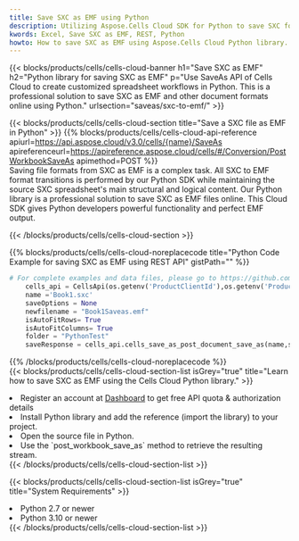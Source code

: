 ```yaml
---
title: Save SXC as EMF using Python 
description: Utilizing Aspose.Cells Cloud SDK for Python to save SXC format file as EMF format file. 
kwords: Excel, Save SXC as EMF, REST, Python
howto: How to save SXC as EMF using Aspose.Cells Cloud Python library.
---
```



{{< blocks/products/cells/cells-cloud-banner h1="Save SXC as EMF" h2="Python library for saving SXC as EMF" p="Use SaveAs API of Cells Cloud to create customized spreadsheet workflows in Python. This is a professional solution to save SXC as EMF and other document formats online using Python." urlsection="saveas/sxc-to-emf/" >}}

{{< blocks/products/cells/cells-cloud-section  title="Save a SXC file as EMF in Python" >}}
{{% blocks/products/cells/cells-cloud-api-reference  apiurl=https://api.aspose.cloud/v3.0/cells/{name}/SaveAs  apireferenceurl=https://apireference.aspose.cloud/cells/#/Conversion/PostWorkbookSaveAs  apimethod=POST %}}
<br/>
Saving file formats from SXC as EMF is a complex task. All SXC to EMF format transitions is performed by our Python SDK while maintaining the source SXC spreadsheet's main structural and logical content. Our Python library is a professional solution to save SXC as EMF files online. This Cloud SDK gives Python developers powerful functionality and perfect EMF output.

{{< /blocks/products/cells/cells-cloud-section >}}

{{% blocks/products/cells/cells-cloud-noreplacecode title="Python Code Example for saving SXC as EMF using REST API" gistPath="" %}}
  
```python
# For complete examples and data files, please go to https://github.com/aspose-cells-cloud/aspose-cells-cloud-python/
    cells_api = CellsApi(os.getenv('ProductClientId'),os.getenv('ProductClientSecret'))
    name ='Book1.sxc'    
    saveOptions = None
    newfilename = "Book1Saveas.emf"
    isAutoFitRows= True
    isAutoFitColumns= True
    folder = "PythonTest"
    saveResponse = cells_api.cells_save_as_post_document_save_as(name,save_options=saveOptions, newfilename=(folder +'/' + newfilename),folder=folder)
```
  
{{% /blocks/products/cells/cells-cloud-noreplacecode  %}}
<br/>
{{< blocks/products/cells/cells-cloud-section-list isGrey="true"  title="Learn how to save SXC as EMF using the Cells Cloud Python library." >}}
<li>Register an account at <a href="https://dashboard.aspose.cloud/">Dashboard</a> to get free API quota & authorization details</li>
<li>Install Python library and add the reference (import the library) to your project.</li>
<li>Open the source file in Python.</li>
<li>Use the `post_workbook_save_as` method to retrieve the resulting stream.</li>
{{< /blocks/products/cells/cells-cloud-section-list >}}

{{< blocks/products/cells/cells-cloud-section-list isGrey="true"  title="System Requirements" >}}
<li>Python 2.7 or newer</li>
<li>Python 3.10 or newer</li>
{{< /blocks/products/cells/cells-cloud-section-list >}}
